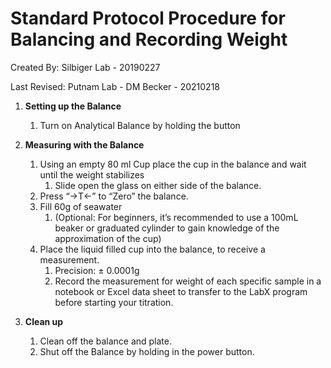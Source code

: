 # Standard Protocol Procedure for Balancing and Recording Weight

Created By: Silbiger Lab - 20190227

Last Revised: Putnam Lab - DM Becker - 20210218

1. **Setting up the Balance**
	1. Turn on Analytical Balance by holding the button

2. **Measuring with the Balance**
	1. Using an empty 80 ml Cup place the cup in the balance and wait until the weight stabilizes 
		1. Slide open the glass on either side of the balance.
	2. Press “→T←” to “Zero” the balance.
	3. Fill 60g of seawater
		1. (Optional: For beginners, it’s recommended to use a 100mL beaker or graduated cylinder to gain knowledge of the approximation of the cup) 
	4. Place the liquid filled cup into the balance, to receive a measurement.
		1. Precision: ± 0.0001g 
        5. Record the measurement for weight of each specific sample in a notebook or Excel data sheet to transfer to the LabX program before starting your titration.

3. **Clean up**
	1. Clean off the balance and plate.
	5. Shut off the Balance by holding in the power button.
